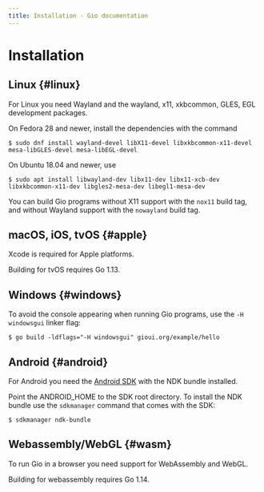 ```yaml
---
title: Installation - Gio documentation
---
```


# Installation

## Linux {#linux}

For Linux you need Wayland and the wayland, x11, xkbcommon, GLES, EGL development packages.

On Fedora 28 and newer, install the dependencies with the command

    $ sudo dnf install wayland-devel libX11-devel libxkbcommon-x11-devel mesa-libGLES-devel mesa-libEGL-devel

On Ubuntu 18.04 and newer, use

    $ sudo apt install libwayland-dev libx11-dev libx11-xcb-dev libxkbcommon-x11-dev libgles2-mesa-dev libegl1-mesa-dev

You can build Gio programs without X11 support with the `nox11` build tag, and
without Wayland support with the `nowayland` build tag.

## macOS, iOS, tvOS {#apple}

Xcode is required for Apple platforms.

Building for tvOS requires Go 1.13.

## Windows {#windows}

To avoid the console appearing when running Gio programs, use the `-H windowsgui` linker flag:

	$ go build -ldflags="-H windowsgui" gioui.org/example/hello

## Android {#android}

For Android you need the [Android SDK](https://developer.android.com/studio#command-tools) with the NDK bundle installed.

Point the ANDROID_HOME to the SDK root directory. To install the NDK bundle use the `sdkmanager`
command that comes with the SDK:

	$ sdkmanager ndk-bundle

## Webassembly/WebGL {#wasm}

To run Gio in a browser you need support for WebAssembly and WebGL.

Building for webassembly requires Go 1.14.
